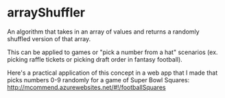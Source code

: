 # arrayShuffler

An algorithm that takes in an array of values and returns a randomly shuffled version of that array.

This can be applied to games or "pick a number from a hat" scenarios (ex. picking raffle tickets or picking draft order in fantasy football).

Here's a practical application of this concept in a web app that I made that picks numbers 0-9 randomly for a game of Super Bowl Squares:  http://mcommend.azurewebsites.net/#!/footballSquares

